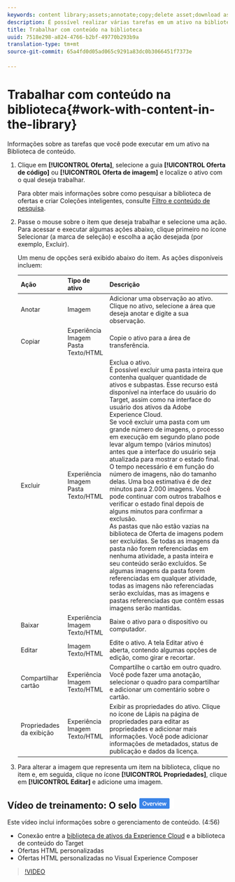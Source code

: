 ```yaml
---
keywords: content library;assets;annotate;copy;delete asset;download asset;edit content;share card;view content properties
description: É possível realizar várias tarefas em um ativo na biblioteca.
title: Trabalhar com conteúdo na biblioteca
uuid: 7518e298-a824-4766-b2bf-49770b293b9a
translation-type: tm+mt
source-git-commit: 65a4fd0d05ad065c9291a83dc0b3066451f7373e

---
```



# Trabalhar com conteúdo na biblioteca{#work-with-content-in-the-library}

Informações sobre as tarefas que você pode executar em um ativo na Biblioteca de conteúdo.

1. Clique em **[!UICONTROL Oferta]**, selecione a guia **[!UICONTROL Oferta de código]** ou **[!UICONTROL Oferta de imagem]** e localize o ativo com o qual deseja trabalhar.

   Para obter mais informações sobre como pesquisar a biblioteca de ofertas e criar Coleções inteligentes, consulte [Filtro e conteúdo de pesquisa](../../c-experiences/c-manage-content/filter-and-search-content.md#concept_3B59B8F025BF4CEA82ECC5199D365276).

1. Passe o mouse sobre o item que deseja trabalhar e selecione uma ação. Para acessar e executar algumas ações abaixo, clique primeiro no ícone Selecionar (a marca de seleção) e escolha a ação desejada (por exemplo, Excluir).

   Um menu de opções será exibido abaixo do item. As ações disponíveis incluem:

   | Ação | Tipo de ativo | Descrição |
   |--- |--- |--- |
   | Anotar | Imagem | Adicionar uma observação ao ativo. Clique no ativo, selecione a área que deseja anotar e digite a sua observação. |
   | Copiar | Experiência<br>Imagem<br>Pasta<br>Texto/HTML | Copie o ativo para a área de transferência. |
   | Excluir | Experiência<br>Imagem<br>Pasta<br>Texto/HTML | Exclua o ativo.<br>É possível excluir uma pasta inteira que contenha qualquer quantidade de ativos e subpastas. Esse recurso está disponível na interface do usuário do Target, assim como na interface do usuário dos ativos da Adobe Experience Cloud.<br>Se você excluir uma pasta com um grande número de imagens, o processo em execução em segundo plano pode levar algum tempo (vários minutos) antes que a interface do usuário seja atualizada para mostrar o estado final. O tempo necessário é em função do número de imagens, não do tamanho delas. Uma boa estimativa é de dez minutos para 2.000 imagens. Você pode continuar com outros trabalhos e verificar o estado final depois de alguns minutos para confirmar a exclusão.<br> As pastas que não estão vazias na biblioteca de Oferta de imagens podem ser excluídas. Se todas as imagens da pasta não forem referenciadas em nenhuma atividade, a pasta inteira e seu conteúdo serão excluídos. Se algumas imagens da pasta forem referenciadas em qualquer atividade, todas as imagens não referenciadas serão excluídas, mas as imagens e pastas referenciadas que contêm essas imagens serão mantidas. |
   | Baixar | Experiência<br>Imagem<br>Texto/HTML | Baixe o ativo para o dispositivo ou computador. |
   | Editar | Imagem<br>Texto/HTML | Edite o ativo. A tela Editar ativo é aberta, contendo algumas opções de edição, como girar e recortar. |
   | Compartilhar cartão | Experiência<br>Imagem<br>Texto/HTML | Compartilhe o cartão em outro quadro. Você pode fazer uma anotação, selecionar o quadro para compartilhar e adicionar um comentário sobre o cartão. |
   | Propriedades da exibição | Experiência<br>Imagem<br>Texto/HTML | Exibir as propriedades do ativo. Clique no ícone de Lápis na página de propriedades para editar as propriedades e adicionar mais informações. Você pode adicionar informações de metadados, status de publicação e dados da licença. |

1. Para alterar a imagem que representa um item na biblioteca, clique no item e, em seguida, clique no ícone **[!UICONTROL Propriedades]**, clique em **[!UICONTROL Editar]** e adicione uma imagem.

## Vídeo de treinamento: O selo ![Visão geral do repositório de conteúdo](/help/assets/overview.png)

Este vídeo inclui informações sobre o gerenciamento de conteúdo. (4:56)

* Conexão entre a [biblioteca de ativos da Experience Cloud](https://docs.adobe.com/content/help/en/core-services/interface/assets/creative-cloud.html) e a biblioteca de conteúdo do Target
* Ofertas HTML personalizadas
* Ofertas HTML personalizadas no Visual Experience Composer

>[!VIDEO](https://video.tv.adobe.com/v/17387)